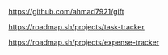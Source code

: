 https://github.com/ahmad7921/gift


https://roadmap.sh/projects/task-tracker


https://roadmap.sh/projects/expense-tracker
